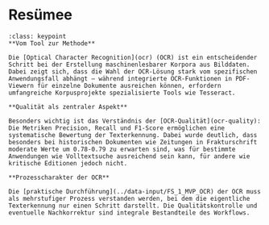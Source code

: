 # Resümee

```{admonition} Key points des Kapitels
:class: keypoint
**Vom Tool zur Methode**

Die [Optical Character Recognition](ocr) (OCR) ist ein entscheidender Schritt bei der Erstellung maschinenlesbarer Korpora aus Bilddaten. Dabei zeigt sich, dass die Wahl der OCR-Lösung stark vom spezifischen Anwendungsfall abhängt – während integrierte OCR-Funktionen in PDF-Viewern für einzelne Dokumente ausreichen können, erfordern umfangreiche Korpusprojekte spezialisierte Tools wie Tesseract.

**Qualität als zentraler Aspekt**

Besonders wichtig ist das Verständnis der [OCR-Qualität](ocr-quality): Die Metriken Precision, Recall und F1-Score ermöglichen eine systematische Bewertung der Texterkennung. Dabei wurde deutlich, dass besonders bei historischen Dokumenten wie Zeitungen in Frakturschrift moderate Werte um 0.78-0.79 zu erwarten sind, was für bestimmte Anwendungen wie Volltextsuche ausreichend sein kann, für andere wie kritische Editionen jedoch nicht.

**Prozesscharakter der OCR**

Die [praktische Durchführung](../data-input/FS_1_MVP_OCR) der OCR muss als mehrstufiger Prozess verstanden werden, bei dem die eigentliche Texterkennung nur einen Schritt darstellt. Die Qualitätskontrolle und eventuelle Nachkorrektur sind integrale Bestandteile des Workflows.
```

<!-- 
Dieses Kapitel führte [OCR](ocr) als Methode zur maschinellen Lesbarkeit Ihres Korpus ein. Es zeigte, wie [OCR in Python](../data-input/FS_1_MVP_OCR) durchgeführt werden kann und wie die [Qualität der OCR](ocr-quality) bewertet werden kann. Das nächste Kapitel wird sich der Nachkorrektur der OCR-Ergebnisse widmen.
-->